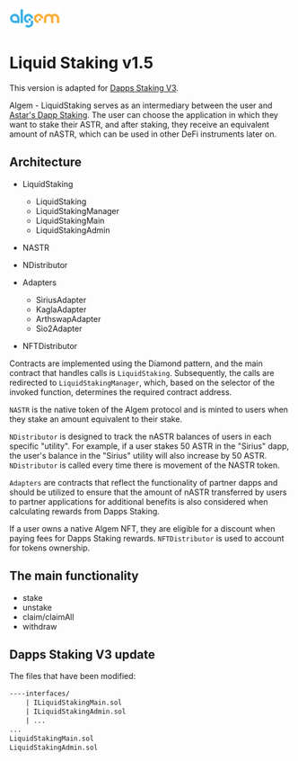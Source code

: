
![Algem](https://github.com/azhlbn/LendingAdapter/blob/main/logo.png)

# Liquid Staking v1.5

This version is adapted for [Dapps Staking V3](https://github.com/AstarNetwork/Astar/tree/master/precompiles/dapp-staking-v3).

Algem - LiquidStaking serves as an intermediary between the user and [Astar's Dapp Staking](https://portal.astar.network/astar/dapp-staking/discover). The user can choose the application in which they want to stake their ASTR, and after staking, they receive an equivalent amount of nASTR, which can be used in other DeFi instruments later on.

## Architecture

- LiquidStaking
  - LiquidStaking
  - LiquidStakingManager
  - LiquidStakingMain
  - LiquidStakingAdmin

- NASTR

- NDistributor

- Adapters
  - SiriusAdapter
  - KaglaAdapter
  - ArthswapAdapter
  - Sio2Adapter

- NFTDistributor

Contracts are implemented using the Diamond pattern, and the main contract that handles calls is `LiquidStaking`. Subsequently, the calls are redirected to `LiquidStakingManager`, which, based on the selector of the invoked function, determines the required contract address.

`NASTR` is the native token of the Algem protocol and is minted to users when they stake an amount equivalent to their stake.

`NDistributor` is designed to track the nASTR balances of users in each specific "utility". For example, if a user stakes 50 ASTR in the "Sirius" dapp, the user's balance in the "Sirius" utility will also increase by 50 ASTR. `NDistributor` is called every time there is movement of the NASTR token.
  
`Adapters` are contracts that reflect the functionality of partner dapps and should be utilized to ensure that the amount of nASTR transferred by users to partner applications for additional benefits is also considered when calculating rewards from Dapps Staking.

If a user owns a native Algem NFT, they are eligible for a discount when paying fees for Dapps Staking rewards. `NFTDistributor` is used to account for tokens ownership.

## The main functionality

- stake
- unstake
- claim/claimAll
- withdraw

## Dapps Staking V3 update

The files that have been modified:

```src/
----interfaces/
    | ILiquidStakingMain.sol
    | ILiquidStakingAdmin.sol
    | ...
...
LiquidStakingMain.sol
LiquidStakingAdmin.sol
```